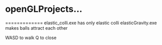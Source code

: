 # openGLProjects...
=============
elastic_colli.exe has only elastic colli
elasticGravity.exe makes balls attract each other

WASD to walk Q to close

